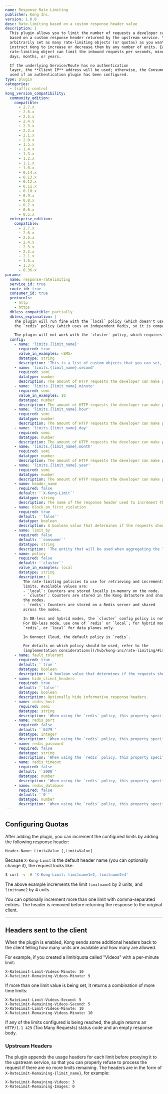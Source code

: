 ```yaml
---
name: Response Rate Limiting
publisher: Kong Inc.
version: 1.0.0
desc: Rate-limiting based on a custom response header value
description: |
  This plugin allows you to limit the number of requests a developer can make
  based on a custom response header returned by the upstream service. You can
  arbitrarily set as many rate-limiting objects (or quotas) as you want and
  instruct Kong to increase or decrease them by any number of units. Each custom
  rate-limiting object can limit the inbound requests per seconds, minutes, hours,
  days, months, or years.

  If the underlying Service/Route has no authentication
  layer, the **Client IP** address will be used; otherwise, the Consumer will be
  used if an authentication plugin has been configured.
type: plugin
categories:
  - traffic-control
kong_version_compatibility:
  community_edition:
    compatible:
      - 2.7.x
      - 2.6.x
      - 2.5.x
      - 2.4.x
      - 2.3.x
      - 2.2.x
      - 2.1.x
      - 2.0.x
      - 1.5.x
      - 1.4.x
      - 1.3.x
      - 1.2.x
      - 1.1.x
      - 1.0.x
      - 0.14.x
      - 0.13.x
      - 0.12.x
      - 0.11.x
      - 0.10.x
      - 0.9.x
      - 0.8.x
      - 0.7.x
      - 0.6.x
      - 0.5.x
  enterprise_edition:
    compatible:
      - 2.7.x
      - 2.6.x
      - 2.5.x
      - 2.4.x
      - 2.3.x
      - 2.2.x
      - 2.1.x
      - 1.5.x
      - 1.3-x
      - 0.36-x
params:
  name: response-ratelimiting
  service_id: true
  route_id: true
  consumer_id: true
  protocols:
    - http
    - https
  dbless_compatible: partially
  dbless_explanation: |
    The plugin will run fine with the `local` policy (which doesn't use the database) or
    the `redis` policy (which uses an independent Redis, so it is compatible with DB-less).

    The plugin will not work with the `cluster` policy, which requires writes to the database.
  config:
    - name: 'limits.{limit_name}'
      required: true
      value_in_examples: <SMS>
      datatype: string
      description: 'This is a list of custom objects that you can set, with arbitrary names set in the `{limit_name`} placeholder, like `config.limits.sms.minute=20` if your object is called "SMS".'
    - name: 'limits.{limit_name}.second'
      required: semi
      datatype: number
      description: The amount of HTTP requests the developer can make per second. At least one limit must exist.
    - name: 'limits.{limit_name}.minute'
      required: semi
      value_in_examples: 10
      datatype: number
      description: The amount of HTTP requests the developer can make per minute. At least one limit must exist.
    - name: 'limits.{limit_name}.hour'
      required: semi
      datatype: number
      description: The amount of HTTP requests the developer can make per hour. At least one limit must exist.
    - name: 'limits.{limit_name}.day'
      required: semi
      datatype: number
      description: The amount of HTTP requests the developer can make per day. At least one limit must exist.
    - name: 'limits.{limit_name}.month'
      required: semi
      datatype: number
      description: The amount of HTTP requests the developer can make per month. At least one limit must exist.
    - name: 'limits.{limit_name}.year'
      required: semi
      datatype: number
      description: The amount of HTTP requests the developer can make per year. At least one limit must exist.
    - name: header_name
      required: false
      default: '`X-Kong-Limit`'
      datatype: string
      description: The name of the response header used to increment the counters.
    - name: block_on_first_violation
      required: true
      default: '`false`'
      datatype: boolean
      description: A boolean value that determines if the requests should be blocked as soon as one limit is being exceeded. This will block requests that are supposed to consume other limits too.
    - name: limit_by
      required: false
      default: '`consumer`'
      datatype: string
      description: 'The entity that will be used when aggregating the limits: `consumer`, `credential`, `ip`. If the `consumer` or the `credential` cannot be determined, the system will always fallback to `ip`.'
    - name: policy
      required: false
      default: '`cluster`'
      value_in_examples: local
      datatype: string
      description: |
        The rate-limiting policies to use for retrieving and incrementing the
        limits. Available values are:
        - `local`: Counters are stored locally in-memory on the node.
        - `cluster`: Counters are stored in the Kong datastore and shared across
        the nodes.
        - `redis`: Counters are stored on a Redis server and shared
        across the nodes.

        In DB-less and hybrid modes, the `cluster` config policy is not supported.
        For DB-less mode, use one of `redis` or `local`; for hybrid mode, use
        `redis`, or `local` for data planes only.

        In Konnect Cloud, the default policy is `redis`.

        For details on which policy should be used, refer to the
        [implementation considerations](/hub/kong-inc/rate-limiting/#implementation-considerations).
    - name: fault_tolerant
      required: true
      default: '`true`'
      datatype: boolean
      description: 'A boolean value that determines if the requests should be proxied even if Kong has troubles connecting a third-party datastore. If `true`, requests will be proxied anyway, effectively disabling the rate-limiting function until the datastore is working again. If `false`, then the clients will see `500` errors.'
    - name: hide_client_headers
      required: true
      default: '`false`'
      datatype: boolean
      description: Optionally hide informative response headers.
    - name: redis_host
      required: semi
      datatype: string
      description: 'When using the `redis` policy, this property specifies the address to the Redis server.'
    - name: redis_port
      required: false
      default: '`6379`'
      datatype: integer
      description: 'When using the `redis` policy, this property specifies the port of the Redis server.'
    - name: redis_password
      required: false
      datatype: string
      description: 'When using the `redis` policy, this property specifies the password to connect to the Redis server.'
    - name: redis_timeout
      required: false
      default: '`2000`'
      datatype: number
      description: 'When using the `redis` policy, this property specifies the timeout in milliseconds of any command submitted to the Redis server.'
    - name: redis_database
      required: false
      default: '`0`'
      datatype: number
      description: 'When using the `redis` policy, this property specifies Redis database to use.'
---
```


## Configuring Quotas

After adding the plugin, you can increment the configured limits by adding the following response header:

```
Header-Name: Limit=Value [,Limit=Value]
```

Because `X-Kong-Limit` is the default header name (you can optionally change it),
the request looks like:

```bash
$ curl -v -H 'X-Kong-Limit: limitname1=2, limitname2=4'
```

The above example increments the limit `limitname1` by 2 units, and `limitname2` by 4 units.

You can optionally increment more than one limit with comma-separated entries.
The header is removed before returning the response to the original client.

----

## Headers sent to the client

When the plugin is enabled, Kong sends some additional headers back to the
client telling how many units are available and how many are allowed.

For example, if you created a limit/quota called "Videos" with a per-minute limit:

```
X-RateLimit-Limit-Videos-Minute: 10
X-RateLimit-Remaining-Videos-Minute: 9
```

If more than one limit value is being set, it returns a combination of more time limits:

```
X-RateLimit-Limit-Videos-Second: 5
X-RateLimit-Remaining-Videos-Second: 5
X-RateLimit-Limit-Videos-Minute: 10
X-RateLimit-Remaining-Videos-Minute: 10
```

If any of the limits configured is being reached, the plugin
returns an `HTTP/1.1 429` (Too Many Requests) status code and an empty response body.

### Upstream Headers

The plugin appends the usage headers for each limit before proxying it to the
upstream service, so that you can properly refuse to process the request if there
are no more limits remaining. The headers are in the form of
`X-RateLimit-Remaining-{limit_name}`, for example:

```
X-RateLimit-Remaining-Videos: 3
X-RateLimit-Remaining-Images: 0
```

[configuration]: /gateway/latest/reference/configuration
[consumer-object]: /gateway/latest/admin-api/#consumer-object
